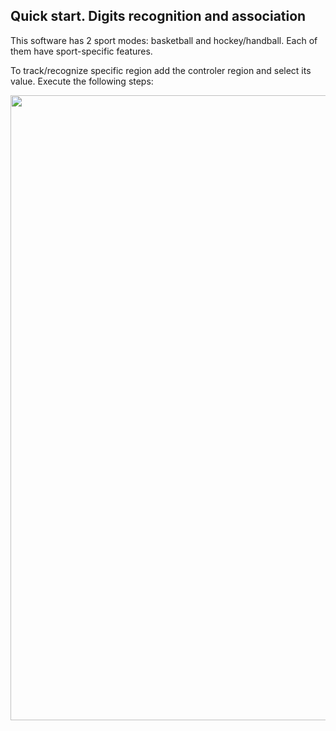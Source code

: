 ## Quick start. Digits recognition and association

This software has 2 sport modes: basketball and hockey/handball. Each of them have sport-specific features.

To track/recognize specific region add the controler region and select its value. Execute the following steps:

<kbd><img src="https://github.com/rytisss/ZoomOCR/blob/main/res/quick_setup_small.gif" width="1000"/></kbd>  
